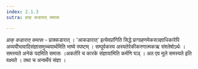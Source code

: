 ```yaml
---
index: 2.1.3
sutra: प्राक् कडारात् समासः

---
```

_प्राक् कडारात् समासः_ - प्राक्कडारात् । 'आकडारात्' इत्येवप्रा॑गिति सिद्धे प्राग्ग्रहणमेकसञ्ज्ञाधिकारेपि अव्ययीभावादिसंज्ञासमुच्चयार्थमिति भाष्ये स्पष्टम् । सम्पूर्वकस्य अस्यतेरेकीकरणात्मकऋ संश्लेषोऽर्थः । समस्यते अनेकं पदमिति समासः ।अकर्तरि च कारके संज्ञाया॑मिति कर्मणि घञ् । अत एव मूले समस्यते इति वक्ष्यते । तथा च अन्वर्थेयं संज्ञा ।